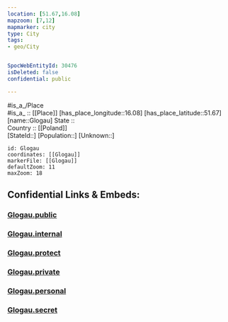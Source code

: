 ```yaml
---
location: [51.67,16.08] 
mapzoom: [7,12] 
mapmarker: city 
type: City
tags:
- geo/City


SpocWebEntityId: 30476
isDeleted: false
confidential: public

---
```

#is_a_/Place  
#is_a_ :: [[Place]] 
[has_place_longitude::16.08] 
[has_place_latitude::51.67] 
[name::Glogau] 
State ::  
Country :: [[Poland]]  
[StateId::] 
[Population::] 
[Unknown::] 


```leaflet
id: Glogau
coordinates: [[Glogau]] 
markerFile: [[Glogau]] 
defaultZoom: 11 
maxZoom: 18
```


## Confidential Links & Embeds: 

### [Glogau.public](/_public/\Earth\Continent\Europe\Europe~East\Poland\Provinces~Poland\Lower_Silesian\CityGlogau.public.md) 

### [Glogau.internal](/_internal/\Earth\Continent\Europe\Europe~East\Poland\Provinces~Poland\Lower_Silesian\CityGlogau.internal.md) 

### [Glogau.protect](/_protect/\Earth\Continent\Europe\Europe~East\Poland\Provinces~Poland\Lower_Silesian\CityGlogau.protect.md) 

### [Glogau.private](/_private/\Earth\Continent\Europe\Europe~East\Poland\Provinces~Poland\Lower_Silesian\CityGlogau.private.md) 

### [Glogau.personal](/_personal/\Earth\Continent\Europe\Europe~East\Poland\Provinces~Poland\Lower_Silesian\CityGlogau.personal.md) 

### [Glogau.secret](/_secret/\Earth\Continent\Europe\Europe~East\Poland\Provinces~Poland\Lower_Silesian\CityGlogau.secret.md)

